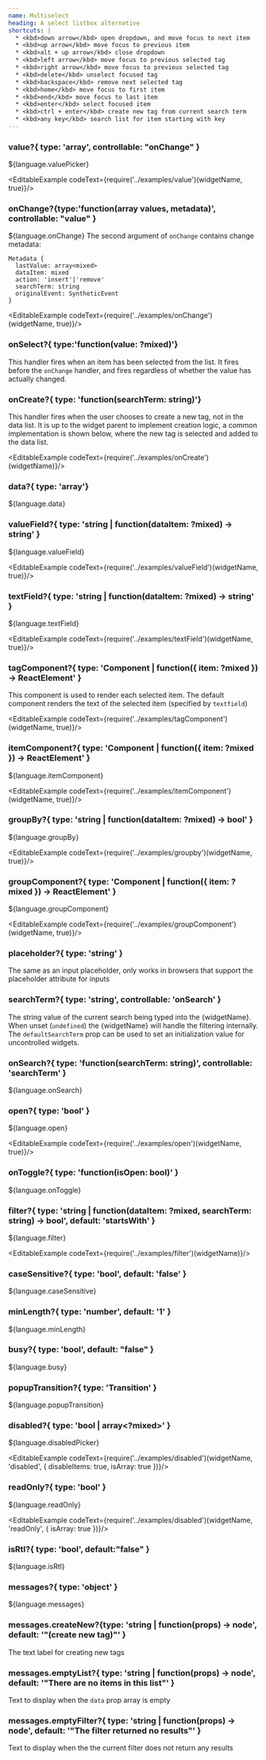 ```yaml
---
name: Multiselect
heading: A select listbox alternative
shortcuts: |
  * <kbd>down arrow</kbd> open dropdown, and move focus to next item
  * <kbd>up arrow</kbd> move focus to previous item
  * <kbd>alt + up arrow</kbd> close dropdown
  * <kbd>left arrow</kbd> move focus to previous selected tag
  * <kbd>right arrow</kbd> move focus to previous selected tag
  * <kbd>delete</kbd> unselect focused tag
  * <kbd>backspace</kbd> remove next selected tag
  * <kbd>home</kbd> move focus to first item
  * <kbd>end</kbd> move focus to last item
  * <kbd>enter</kbd> select focused item
  * <kbd>ctrl + enter</kbd> create new tag from current search term
  * <kbd>any key</kbd> search list for item starting with key
---
```



### value?{ type: 'array<mixed>', controllable: "onChange" }

${language.valuePicker}

<EditableExample codeText={require('../examples/value')(widgetName, true)}/>

### onChange?{type:'function(array<mixed> values, metadata)', controllable: "value" }

${language.onChange} The second argument of `onChange` contains change metadata:

```
Metadata {
  lastValue: array<mixed>
  dataItem: mixed
  action: 'insert'|'remove'
  searchTerm: string
  originalEvent: SyntheticEvent
}
```

<EditableExample codeText={require('../examples/onChange')(widgetName, true)}/>

### onSelect?{ type:'function(value: ?mixed)'}

This handler fires when an item has been selected from the list. It fires before the `onChange` handler, and fires
regardless of whether the value has actually changed.

### onCreate?{ type: 'function(searchTerm: string)'}

This handler fires when the user chooses to create a new tag, not in the data list. It is up to the widget parent to implement creation logic,
a common implementation is shown below, where the new tag is selected and added to the data list.

<EditableExample codeText={require('../examples/onCreate')(widgetName)}/>

### data?{ type: 'array'}

${language.data}

### valueField?{ type: 'string | function(dataItem: ?mixed) -> string' }

${language.valueField}

<EditableExample codeText={require('../examples/valueField')(widgetName, true)}/>

### textField?{ type: 'string | function(dataItem: ?mixed) -> string' }

${language.textField}

<EditableExample codeText={require('../examples/textField')(widgetName, true)}/>

### tagComponent?{ type: 'Component | function({ item: ?mixed }) -> ReactElement' }

This component is used to render each selected item. The default component
renders the text of the selected item (specified by `textfield`)

<EditableExample codeText={require('../examples/tagComponent')(widgetName, true)}/>

### itemComponent?{ type: 'Component | function({ item: ?mixed }) -> ReactElement' }

${language.itemComponent}

<EditableExample codeText={require('../examples/itemComponent')(widgetName, true)}/>

### groupBy?{ type: 'string | function(dataItem: ?mixed) -> bool' }

${language.groupBy}

<EditableExample codeText={require('../examples/groupby')(widgetName, true)}/>

### groupComponent?{ type: 'Component | function({ item: ?mixed }) -> ReactElement' }

${language.groupComponent}

<EditableExample codeText={require('../examples/groupComponent')(widgetName, true)}/>

### placeholder?{ type: 'string' }

The same as an input placeholder, only works in browsers that support the placeholder attribute for inputs

### searchTerm?{ type: 'string', controllable: 'onSearch' }

The string value of the current search being typed into the {widgetName}. When
unset (`undefined`) the {widgetName} will handle the filtering internally.
The `defaultSearchTerm` prop can be used to set an initialization value for uncontrolled widgets.


### onSearch?{ type: 'function(searchTerm: string)', controllable: 'searchTerm' }

${language.onSearch}

### open?{ type: 'bool' }

${language.open}

<EditableExample codeText={require('../examples/open')(widgetName, true)}/>

### onToggle?{ type: 'function(isOpen: bool)' }

${language.onToggle}

### filter?{ type: 'string | function(dataItem: ?mixed, searchTerm: string) -> bool', default: 'startsWith' }

${language.filter}

<EditableExample codeText={require('../examples/filter')(widgetName)}/>

### caseSensitive?{ type: 'bool', default: 'false' }

${language.caseSensitive}

### minLength?{ type: 'number', default: '1' }

${language.minLength}

### busy?{ type: 'bool', default: "false" }

${language.busy}

### popupTransition?{ type: 'Transition' }

${language.popupTransition}

### disabled?{ type: 'bool | array<?mixed>' }

${language.disabledPicker}

<EditableExample codeText={require('../examples/disabled')(widgetName, 'disabled', { disableItems: true, isArray: true })}/>

### readOnly?{ type: 'bool' }

${language.readOnly}

<EditableExample codeText={require('../examples/disabled')(widgetName, 'readOnly', { isArray: true })}/>

### isRtl?{ type: 'bool', default:"false" }

${language.isRtl}

### messages?{ type: 'object' }

${language.messages}

### messages.createNew?{type: 'string | function(props) -> node', default: '"(create new tag)"' }

The text label for creating new tags

### messages.emptyList?{ type: 'string | function(props) -> node', default: '"There are no items in this list"' }

Text to display when the `data` prop array is empty

### messages.emptyFilter?{ type: 'string | function(props) -> node', default: '"The filter returned no results"' }

Text to display when the the current filter does not return any results
